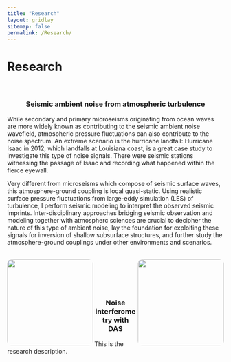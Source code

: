 ```yaml
---
title: "Research"
layout: gridlay
sitemap: false
permalink: /Research/
---
```


<style>
img{
  border-radius: 10px;
}
.col-md-3 {
  margin-top:10px;
  margin-bottom:10px;
  padding:0px;
  display:block;
  overflow:hidden;
  text-align:center;
  display: table-cell;
  background: white;
  border-radius: 20px;
  height: auto;
}
iframe {
  margin:0;
  padding:0;
  width: 175px;
  display: inline;
  vertical-align: middle;
}
.jumbotron{
    padding-bottom:20px;
}
</style>

# Research
#### &nbsp; ####

<div class="jumbotron">
<div class="col-xs-12 col-sm-12 col-lg-12 clearfix">
  <div class="well">
  <center><h3>Seismic ambient noise from atmospheric turbulence</h3></center>
  <p>While secondary and primary microseisms originating from ocean waves are more widely known as contributing to the seismic ambient noise wavefield, atmospheric pressure fluctuations can also contribute to the noise spectrum. An extreme scenario is the hurricane landfall: Hurricane Isaac in 2012, which landfalls at Louisiana coast, is a great case study to investigate this type of noise signals. There were seismic stations witnessing the passage of Isaac and recording what happened within the fierce eyewall.</p>
  <p>Very different from microseisms which compose of seismic surface waves, this atmosphere-ground coupling is local quasi-static. Using realistic surface pressure fluctuations from large-eddy simulation (LES) of turbulence, I perform seismic modeling to interpret the observed seismic imprints. Inter-disciplinary approaches bridging seismic observation and modeling together with atmospherc sciences are crucial to decipher the nature of this type of ambient noise, lay the foundation for exploiting these signals for inversion of shallow subsurface structures, and further study the atmosphere-ground couplings under other environments and scenarios.</p>
  <br/>
  <img align="left" src="{{ site.url }}{{ site.baseurl }}/images/site_Isaac.png" height="200px"/>
  <img align="right" src="{{ site.url }}{{ site.baseurl }}/images/site_PSD.png" height="200px"/> <br/>
</div>
</div>
</div>

<p> &nbsp; </p>

<div class="jumbotron">
<div class="col-xs-12 col-sm-12 col-lg-12 clearfix">
  <div class="well">
  <center><h3>Noise interferometry with DAS</h3></center>
  <p>This is the research description. </p>
</div>
</div>
</div>